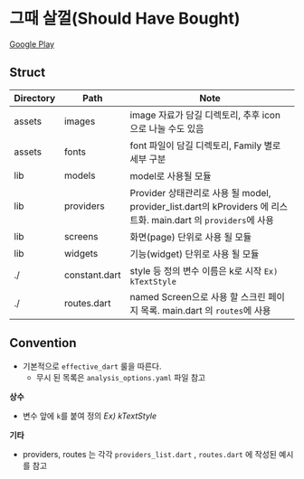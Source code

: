 # 그때 살껄(Should Have Bought)

[Google Play](https://play.google.com/store/apps/details?id=com.should_have_bought_app&hl=ko)

##  Struct

|Directory|Path|Note|
|---------|----|----|
|assets | images|image 자료가 담길 디렉토리, 추후 icon 으로 나눌 수도 있음|
|assets | fonts|font 파일이 담길 디렉토리, Family 별로 세부 구분|
|lib | models|model로 사용될 모듈|
|lib | providers|Provider 상태관리로 사용 될 model, provider_list.dart의 kProviders 에 리스트화. main.dart 의 `providers`에 사용|
|lib | screens|화면(page) 단위로 사용 될 모듈|
|lib | widgets|기능(widget) 단위로 사용 될 모듈|
|./ | constant.dart|style 등 정의 변수 이름은 k로 시작 `Ex) kTextStyle`|
|./ | routes.dart|named Screen으로 사용 할 스크린 페이지 목록. main.dart 의 `routes`에 사용|



## Convention

- 기본적으로 `effective_dart` 룰을 따른다.
    - 무시 된 목록은 `analysis_options.yaml` 파일 참고

**상수**
- 변수 앞에 `k`를 붙여 정의  _Ex) kTextStyle_

**기타**
- providers, routes 는 각각 `providers_list.dart` , `routes.dart` 에 작성된 예시를 참고
